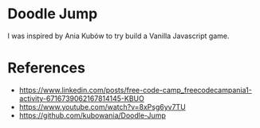 # Doodle Jump

I was inspired by Ania Kubów to try build a Vanilla Javascript game.

# References

- https://www.linkedin.com/posts/free-code-camp_freecodecampania1-activity-6716739062167814145-KBUO
- https://www.youtube.com/watch?v=8xPsg6yv7TU
- https://github.com/kubowania/Doodle-Jump
